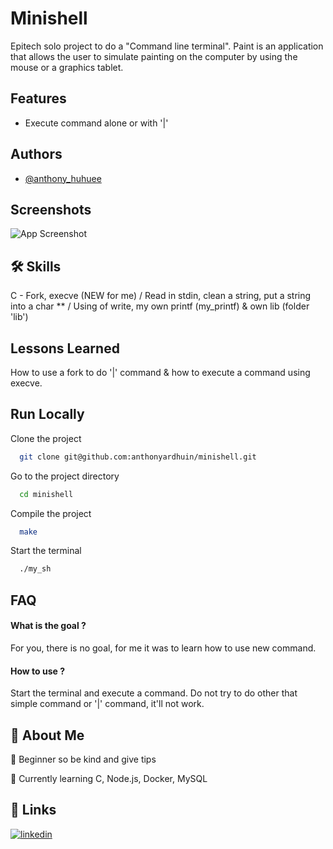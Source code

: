 
# Minishell

Epitech solo project to do a "Command line terminal". Paint is an application that allows the user to simulate painting on the computer by using the mouse or a graphics tablet.


## Features

- Execute command alone or with '|'


## Authors

- [@anthony_huhuee](https://github.com/anthonyhuhuee)


## Screenshots

![App Screenshot](https://i.ibb.co/5k7kjbY/Capture-d-cran-2023-06-17-15-39-42.png)


## 🛠 Skills
C - Fork, execve (NEW for me) / Read in stdin, clean a string, put a string into a char ** / Using of write, my own printf (my_printf) & own lib (folder 'lib')


## Lessons Learned

How to use a fork to do '|' command & how to execute a command using execve.

## Run Locally

Clone the project

```bash
  git clone git@github.com:anthonyardhuin/minishell.git
```

Go to the project directory

```bash
  cd minishell
```

Compile the project

```bash
  make
```

Start the terminal

```bash
  ./my_sh
```


## FAQ

#### What is the goal ?

For you, there is no goal, for me it was to learn how to use new command.

#### How to use ?

Start the terminal and execute a command. Do not try to do other that simple command or '|' command, it'll not work.

## 🚀 About Me

💬 Beginner so be kind and give tips

🧠 Currently learning C, Node.js, Docker, MySQL



## 🔗 Links
[![linkedin](https://img.shields.io/badge/linkedin-0A66C2?style=for-the-badge&logo=linkedin&logoColor=white)](https://www.linkedin.com/in/anthony-ardhuin-600505270/)

